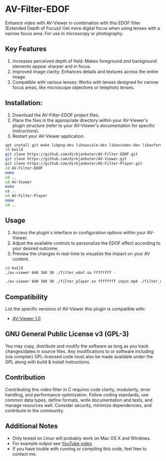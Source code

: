 # AV-Filter-EDOF

Enhance video with AV-Viewer in combination with this EDOF filter (Extended Depth of Focus)! Get more digital focus when using lenses with a narrow focus area. For use in microscopy or photography.

## Key Features

1. Increases perceived depth of field: Makes foreground and background elements appear sharper and in focus.
2. Improved image clarity: Enhances details and textures across the entire image.
3. Compatible with various lenses: Works with lenses designed for narrow focus areas, like microscope objectives or telephoto lenses.

## Installation:

1. Download the AV-Filter-EDOF project files.
2. Place the files in the appropriate directory within your AV-Viewer's plugin structure (refer to your AV-Viewer's documentation for specific instructions).
3. Restart your AV-Viewer application.

```bash
apt install git make libpng-dev libswscale-dev libavcodec-dev libavformat-dev libsdl2-dev
cd build
git clone https://github.com/dirkjanbuter/AV-Filter-EDOF.git
git clone https://github.com/dirkjanbuter/AV-Viewer.git
git clone https://github.com/dirkjanbuter/AV-Filter-Player.git
cd AV-Filter-EDOF
make
cd ..
cd AV-Viewer
make
ce ..
cd AV-Filter-Player
make
cd ..
```

## Usage

1. Access the plugin's interface or configuration options within your AV-Viewer.
2. Adjust the available controls to personalize the EDOF effect according to your desired outcome.
3. Preview the changes in real-time to visualize the impact on your AV content.

```bash
cd build
./av-viewer 640 360 30 ./filter_edof.so ffffffff -
```
```bash
./av-viewer 640 360 30 ./filter_player.so ffffffff input.mp4 ./filter_edof.so ffffffff -
```

## Compatibility

List the specific versions of AV-Viewer this plugin is compatible with:

* [AV-Viewer 1.0](https://github.com/dirkjanbuter/AV-Viewer)

## GNU General Public License v3 (GPL-3)

You may copy, distribute and modify the software as long as you track changes/dates in source files. Any modifications to or software including (via compiler) GPL-licensed code must also be made available under the GPL along with build & install instructions.

## Contribution

Contributing this video filter in C requires code clarity, modularity, error handling, and performance optimization. Follow coding standards, use common data types, define formats, write documentation and tests, and manage resources well. Consider security, minimize dependencies, and contribute to the community.

## Additional Notes

* Only tested on Linux will probably work on Mac OS X and Windows.
* For example output see [YouTube video](https://youtu.be/NCdL2Mem2B8?si=EqnxtUDK32lWdCPd)
* If you have touble with running or compiling this code, feel free to contact me.
